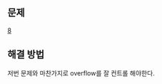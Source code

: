 ## 문제

[8](https://leetcode.com/problems/string-to-integer-atoi/)

## 해결 방법

저번 문제와 마찬가지로 overflow를 잘 컨트롤 해야한다.
